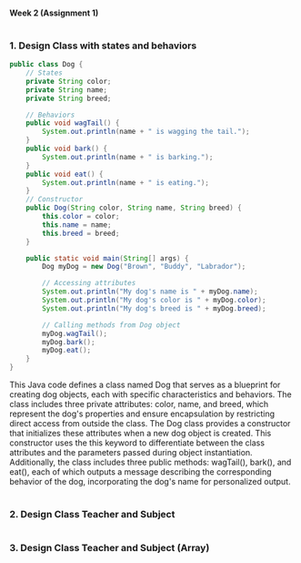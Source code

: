 #### Week 2 (Assignment 1)
#
### 1. Design Class with states and behaviors
```java
public class Dog {
    // States
    private String color;
    private String name;
    private String breed;

    // Behaviors
    public void wagTail() {
        System.out.println(name + " is wagging the tail.");
    }
    public void bark() {
        System.out.println(name + " is barking.");
    }
    public void eat() {
        System.out.println(name + " is eating.");
    }
    // Constructor
    public Dog(String color, String name, String breed) {
        this.color = color;
        this.name = name;
        this.breed = breed;
    }

    public static void main(String[] args) {
        Dog myDog = new Dog("Brown", "Buddy", "Labrador");

        // Accessing attributes 
        System.out.println("My dog's name is " + myDog.name);
        System.out.println("My dog's color is " + myDog.color);
        System.out.println("My dog's breed is " + myDog.breed);

        // Calling methods from Dog object
        myDog.wagTail();
        myDog.bark();
        myDog.eat();
    }
}
```
This Java code defines a class named Dog that serves as a blueprint for creating dog objects, each with specific characteristics and behaviors. The class includes three private attributes: color, name, and breed, which represent the dog's properties and ensure encapsulation by restricting direct access from outside the class. The Dog class provides a constructor that initializes these attributes when a new dog object is created. This constructor uses the this keyword to differentiate between the class attributes and the parameters passed during object instantiation. Additionally, the class includes three public methods: wagTail(), bark(), and eat(), each of which outputs a message describing the corresponding behavior of the dog, incorporating the dog's name for personalized output.

#
### 2. Design Class Teacher and Subject



#
### 3. Design Class Teacher and Subject (Array)
